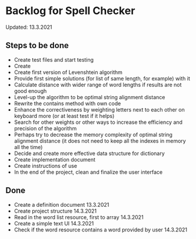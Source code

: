 # Backlog for Spell Checker

Updated: 13.3.2021

## Steps to be done

* Create test files and start testing
* Create 
* Create first version of Levenshtein algorithm
* Provide first simple solutions (for list of same length, for example) with it
* Calculate distance with wider range of word lengths if results are not good enough
* Level-up the algorithm to be optimal string alignment distance
* Rewrite the contains method with own code
* Enhance the correctiveness by weighting letters next to each other on keyboard more (or at least test if it helps)
* Search for other weights or other ways to increase the efficiency and precision of the algorithm
* Perhaps try to decrease the memory complexity of optimal string alignment distance (it does not need to keep all the indexes in memory all the time)
* Decide and create more effective data structure for dictionary
* Create implementation document
* Create instructions of use
* In the end of the project, clean and finalize the user interface

## Done

* Create a definition document 13.3.2021
* Create project structure 14.3.2021
* Read in the word list resource, first to array 14.3.2021
* Create a simple text UI 14.3.2021
* Check if the word resource contains a word provided by user 14.3.2021
